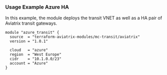 ### Usage Example Azure HA

In this example, the module deploys the transit VNET as well as a HA pair of Aviatrix transit gateways.

```
module "azure_transit" {
  source  = "terraform-aviatrix-modules/mc-transit/aviatrix"
  version = "1.0.1"

  cloud   = "azure"
  region  = "West Europe"
  cidr    = "10.1.0.0/23"
  account = "Azure"
}
```